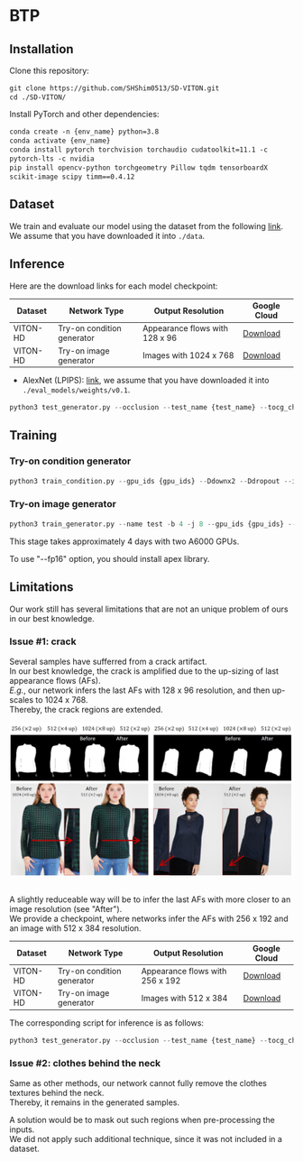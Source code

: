 # BTP 
## Installation

Clone this repository:

```
git clone https://github.com/SHShim0513/SD-VITON.git
cd ./SD-VITON/
```

Install PyTorch and other dependencies:

```
conda create -n {env_name} python=3.8
conda activate {env_name}
conda install pytorch torchvision torchaudio cudatoolkit=11.1 -c pytorch-lts -c nvidia
pip install opencv-python torchgeometry Pillow tqdm tensorboardX scikit-image scipy timm==0.4.12
```

## Dataset
We train and evaluate our model using the dataset from the following [link](https://github.com/shadow2496/VITON-HD).  
We assume that you have downloaded it into `./data`.

## Inference

Here are the download links for each model checkpoint:

|Dataset|Network Type|Output Resolution|Google Cloud|
|--------|--------|--------|-----------|
| VITON-HD | Try-on condition generator | Appearance flows with 128 x 96 | [Download](https://drive.google.com/drive/folders/1sqKNvyTsF8HGAv72wV2nLIeZmYA1Za9V?usp=drive_link) |
| VITON-HD | Try-on image generator | Images with 1024 x 768 | [Download](https://drive.google.com/drive/folders/1nsbtVsjC2Y0XEZA9SYYrmI4K3TPr5--p?usp=drive_link) |  

- AlexNet (LPIPS): [link](https://drive.google.com/file/d/1CJ2HLzlYjp0PXgbeAH90CdJhZbHRVEKN/view?usp=drive_link), we assume that you have downloaded it into `./eval_models/weights/v0.1`.

```python
python3 test_generator.py --occlusion --test_name {test_name} --tocg_checkpoint {condition generator ckpt} --gpu_ids {gpu_ids} --gen_checkpoint {image generator ckpt} --datasetting unpaired --dataroot {dataset_path} --data_list {pair_list_textfile} --composition_mask
```
## Training

### Try-on condition generator

```python
python3 train_condition.py --gpu_ids {gpu_ids} --Ddownx2 --Ddropout --interflowloss --occlusion --tvlambda_tvob 2.0 --tvlambda_taco 2.0
```

### Try-on image generator

```python
python3 train_generator.py --name test -b 4 -j 8 --gpu_ids {gpu_ids} --fp16 --tocg_checkpoint {condition generator ckpt path} --occlusion --composition_mask
```
This stage takes approximately 4 days with two A6000 GPUs.

To use "--fp16" option, you should install apex library.

## Limitations
Our work still has several limitations that are not an unique problem of ours in our best knowledge.

### Issue #1: crack  

Several samples have sufferred from a crack artifact.  
In our best knowledge, the crack is amplified due to the up-sizing of last appearance flows (AFs).  
*E.g.*, our network infers the last AFs with 128 x 96 resolution, and then up-scales to 1024 x 768.  
Thereby, the crack regions are extended.

![teaser](assets/fig_limitation.jpg)&nbsp;

A slightly reduceable way will be to infer the last AFs with more closer to an image resolution (see "After").  
We provide a checkpoint, where networks infer the AFs with 256 x 192 and an image with 512 x 384 resolution.  

|Dataset|Network Type|Output Resolution|Google Cloud|
|--------|--------|--------|-----------|
| VITON-HD | Try-on condition generator | Appearance flows with 256 x 192 | [Download](https://drive.google.com/drive/folders/1IUJeJQgdwJgoLRZ3v3zlGqKZpVNa-FHM?usp=share_link) |
| VITON-HD | Try-on image generator | Images with 512 x 384 | [Download](https://drive.google.com/drive/folders/1X4-oAans5bg72aei9rCM0P2tCbFxuB26?usp=share_link) |

The corresponding script for inference is as follows:
```python
python3 test_generator.py --occlusion --test_name {test_name} --tocg_checkpoint {condition generator ckpt} --gpu_ids {gpu_ids} --gen_checkpoint {image generator ckpt} --datasetting unpaired --dataroot {dataset_path} --data_list {pair_list_textfile} --fine_width 384 --fine_height 512 --num_upsampling_layers more --cond_G_ngf 48 --cond_G_input_width 384 --cond_G_input_height 512 --cond_G_num_layers 6
```

### Issue #2: clothes behind the neck
Same as other methods, our network cannot fully remove the clothes textures behind the neck.  
Thereby, it remains in the generated samples.  

A solution would be to mask out such regions when pre-processing the inputs.  
We did not apply such additional technique, since it was not included in a dataset.
